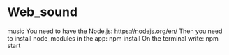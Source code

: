 # Web_sound
music
You need to have the Node.js: https://nodejs.org/en/
Then you need to install node_modules in the app: npm install
On the terminal write: npm start
